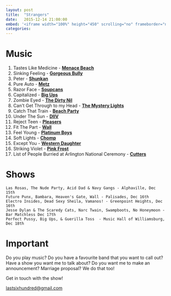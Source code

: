 ```yaml
---
layout: post
title:  "Strangers"
date:   2015-12-14 21:00:00
embed: '<iframe width="100%" height="450" scrolling="no" frameborder="no" src="https://w.soundcloud.com/player/?url=https%3A//api.soundcloud.com/tracks/235524942&amp;auto_play=false&amp;hide_related=false&amp;show_comments=true&amp;show_user=true&amp;show_reposts=false&amp;visual=true"></iframe>'
categories:
---
```


# Music

1. Tastes Like Medicine - **[Menace Beach](https://www.facebook.com/menacingbeaches)**
1. Sinking Feeling - **[Gorgeous Bully](https://gorgeousbully.bandcamp.com/)**
1. Peter - **[Shunkan](https://shunkan.bandcamp.com/)**
1. Pure Auto - **[Metz](https://metz.bandcamp.com/)**
1. Razor Face - **[Soupcans](https://thesoupcans.bandcamp.com/)**
1. Capitalized - **[Big Ups](https://bigups.bandcamp.com/)**
1. Zombie Eyed - **[The Dirty Nil](https://www.facebook.com/thedirtynil)**
1. Can't Get Through to my Head - **[The Mystery Lights](https://www.facebook.com/TheMysteryLights)**
1. Catch That Train - **[Beach Party](https://www.facebook.com/BEACHPARTYYY)**
1. Under The Sun - **[DIIV](https://www.facebook.com/diivnyc)**
1. Reject Teen - **[Pleasers](https://www.facebook.com/pages/Pleasers/287658021417589)**
1. Fit The Part  - **[Wall](http://wearewall.com/)**
1. Feel Young -  **[Platinum Boys](https://platinumboys.bandcamp.com/)**
1. Soft Lights - **[Chomp](https://www.facebook.com/chompbites)**
1. Except You - **[Western Daughter](https://westerndaughter.bandcamp.com/releases)**
1. Striking Violet - **[Pink Frost](http://thepinkfrost.com/frost/)**
1. List of People Burried at Arlington National Ceremony - **[Cutters](https://cuttersmusic.bandcamp.com/)**

# Shows


    Las Rosas, The Nude Party, Acid Dad & Navy Gangs - Alphaville, Dec 15th
    Future Punx, Bambara, Heaven's Gate, Wall - Palisades, Dec 16th
    Electro Insides, Dead Sexy Sheila, Vamanos! - Greenpoint Heights, Dec 16th
    Jesse Dylan & The Scaredy Cats, Narc Twain, Swampboots, No Honeymoon - Bar Matchless Dec 17th
    Perfect Pussy, Big Ups, & Guerilla Toss  - Music Hall of Williamsburg, Dec 18th


# Important

Do you play music? Do you have a favourite band that you want to call out? Have a show you want me to talk about? Do you want me to make an announcement? Marriage proposal? We do that too!

Get in touch with the show!

[lastsixhundred@gmail.com](mailto:lastsixhundred@gmail.com)

